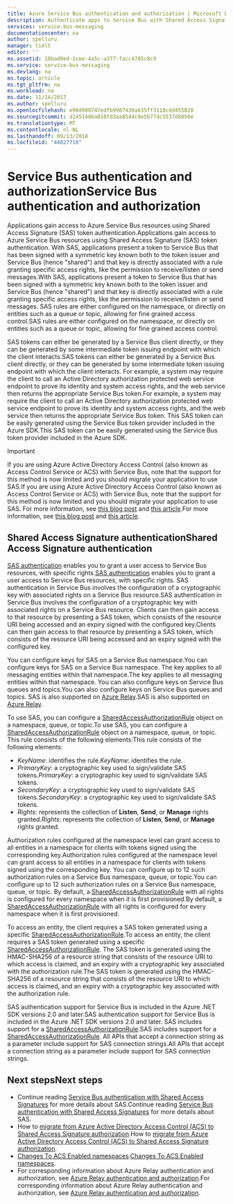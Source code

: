 ```yaml
---
title: Azure Service Bus authentication and authorization | Microsoft Docs
description: Authenticate apps to Service Bus with Shared Access Signature (SAS) authentication.
services: service-bus-messaging
documentationcenter: na
author: spelluru
manager: timlt
editor: ''
ms.assetid: 18bad0ed-1cee-4a5c-a377-facc4785c8c9
ms.service: service-bus-messaging
ms.devlang: na
ms.topic: article
ms.tgt_pltfrm: na
ms.workload: na
ms.date: 11/14/2017
ms.author: spelluru
ms.openlocfilehash: e98d980747edfb9987430a635ff3118cdd455828
ms.sourcegitcommit: d1451406a010fd3aa854dc8e5b77dc5537d8050e
ms.translationtype: MT
ms.contentlocale: nl-NL
ms.lasthandoff: 09/13/2018
ms.locfileid: "44827710"
---
```

# <a name="service-bus-authentication-and-authorization"></a><span data-ttu-id="7ec74-103">Service Bus authentication and authorization</span><span class="sxs-lookup"><span data-stu-id="7ec74-103">Service Bus authentication and authorization</span></span>

<span data-ttu-id="7ec74-104">Applications gain access to Azure Service Bus resources using Shared Access Signature (SAS) token authentication.</span><span class="sxs-lookup"><span data-stu-id="7ec74-104">Applications gain access to Azure Service Bus resources using Shared Access Signature (SAS) token authentication.</span></span> <span data-ttu-id="7ec74-105">With SAS, applications present a token to Service Bus that has been signed with a symmetric key known both to the token issuer and Service Bus (hence "shared") and that key is directly associated with a rule granting specific access rights, like the permission to receive/listen or send messages.</span><span class="sxs-lookup"><span data-stu-id="7ec74-105">With SAS, applications present a token to Service Bus that has been signed with a symmetric key known both to the token issuer and Service Bus (hence "shared") and that key is directly associated with a rule granting specific access rights, like the permission to receive/listen or send messages.</span></span> <span data-ttu-id="7ec74-106">SAS rules are either configured on the namespace, or directly on entities such as a queue or topic, allowing for fine grained access control.</span><span class="sxs-lookup"><span data-stu-id="7ec74-106">SAS rules are either configured on the namespace, or directly on entities such as a queue or topic, allowing for fine grained access control.</span></span>

<span data-ttu-id="7ec74-107">SAS tokens can either be generated by a Service Bus client directly, or they can be generated by some intermediate token issuing endpoint with which the client interacts.</span><span class="sxs-lookup"><span data-stu-id="7ec74-107">SAS tokens can either be generated by a Service Bus client directly, or they can be generated by some intermediate token issuing endpoint with which the client interacts.</span></span> <span data-ttu-id="7ec74-108">For example, a system may require the client to call an Active Directory authorization protected web service endpoint to prove its identity and system access rights, and the web service then returns the appropriate Service Bus token.</span><span class="sxs-lookup"><span data-stu-id="7ec74-108">For example, a system may require the client to call an Active Directory authorization protected web service endpoint to prove its identity and system access rights, and the web service then returns the appropriate Service Bus token.</span></span> <span data-ttu-id="7ec74-109">This SAS token can be easily generated using the Service Bus token provider included in the Azure SDK.</span><span class="sxs-lookup"><span data-stu-id="7ec74-109">This SAS token can be easily generated using the Service Bus token provider included in the Azure SDK.</span></span> 

> [!IMPORTANT]
> <span data-ttu-id="7ec74-110">If you are using Azure Active Directory Access Control (also known as Access Control Service or ACS) with Service Bus, note that the support for this method is now limited and you should migrate your application to use SAS.</span><span class="sxs-lookup"><span data-stu-id="7ec74-110">If you are using Azure Active Directory Access Control (also known as Access Control Service or ACS) with Service Bus, note that the support for this method is now limited and you should migrate your application to use SAS.</span></span> <span data-ttu-id="7ec74-111">For more information, see [this blog post](https://blogs.msdn.microsoft.com/servicebus/2017/06/01/upcoming-changes-to-acs-enabled-namespaces/) and [this article](service-bus-migrate-acs-sas.md).</span><span class="sxs-lookup"><span data-stu-id="7ec74-111">For more information, see [this blog post](https://blogs.msdn.microsoft.com/servicebus/2017/06/01/upcoming-changes-to-acs-enabled-namespaces/) and [this article](service-bus-migrate-acs-sas.md).</span></span>

## <a name="shared-access-signature-authentication"></a><span data-ttu-id="7ec74-112">Shared Access Signature authentication</span><span class="sxs-lookup"><span data-stu-id="7ec74-112">Shared Access Signature authentication</span></span>

<span data-ttu-id="7ec74-113">[SAS authentication](service-bus-sas.md) enables you to grant a user access to Service Bus resources, with specific rights.</span><span class="sxs-lookup"><span data-stu-id="7ec74-113">[SAS authentication](service-bus-sas.md) enables you to grant a user access to Service Bus resources, with specific rights.</span></span> <span data-ttu-id="7ec74-114">SAS authentication in Service Bus involves the configuration of a cryptographic key with associated rights on a Service Bus resource.</span><span class="sxs-lookup"><span data-stu-id="7ec74-114">SAS authentication in Service Bus involves the configuration of a cryptographic key with associated rights on a Service Bus resource.</span></span> <span data-ttu-id="7ec74-115">Clients can then gain access to that resource by presenting a SAS token, which consists of the resource URI being accessed and an expiry signed with the configured key.</span><span class="sxs-lookup"><span data-stu-id="7ec74-115">Clients can then gain access to that resource by presenting a SAS token, which consists of the resource URI being accessed and an expiry signed with the configured key.</span></span>

<span data-ttu-id="7ec74-116">You can configure keys for SAS on a Service Bus namespace.</span><span class="sxs-lookup"><span data-stu-id="7ec74-116">You can configure keys for SAS on a Service Bus namespace.</span></span> <span data-ttu-id="7ec74-117">The key applies to all messaging entities within that namespace.</span><span class="sxs-lookup"><span data-stu-id="7ec74-117">The key applies to all messaging entities within that namespace.</span></span> <span data-ttu-id="7ec74-118">You can also configure keys on Service Bus queues and topics.</span><span class="sxs-lookup"><span data-stu-id="7ec74-118">You can also configure keys on Service Bus queues and topics.</span></span> <span data-ttu-id="7ec74-119">SAS is also supported on [Azure Relay](../service-bus-relay/relay-authentication-and-authorization.md).</span><span class="sxs-lookup"><span data-stu-id="7ec74-119">SAS is also supported on [Azure Relay](../service-bus-relay/relay-authentication-and-authorization.md).</span></span>

<span data-ttu-id="7ec74-120">To use SAS, you can configure a [SharedAccessAuthorizationRule](/dotnet/api/microsoft.servicebus.messaging.sharedaccessauthorizationrule) object on a namespace, queue, or topic.</span><span class="sxs-lookup"><span data-stu-id="7ec74-120">To use SAS, you can configure a [SharedAccessAuthorizationRule](/dotnet/api/microsoft.servicebus.messaging.sharedaccessauthorizationrule) object on a namespace, queue, or topic.</span></span> <span data-ttu-id="7ec74-121">This rule consists of the following elements:</span><span class="sxs-lookup"><span data-stu-id="7ec74-121">This rule consists of the following elements:</span></span>

* <span data-ttu-id="7ec74-122">*KeyName*: identifies the rule.</span><span class="sxs-lookup"><span data-stu-id="7ec74-122">*KeyName*: identifies the rule.</span></span>
* <span data-ttu-id="7ec74-123">*PrimaryKey*: a cryptographic key used to sign/validate SAS tokens.</span><span class="sxs-lookup"><span data-stu-id="7ec74-123">*PrimaryKey*: a cryptographic key used to sign/validate SAS tokens.</span></span>
* <span data-ttu-id="7ec74-124">*SecondaryKey*: a cryptographic key used to sign/validate SAS tokens.</span><span class="sxs-lookup"><span data-stu-id="7ec74-124">*SecondaryKey*: a cryptographic key used to sign/validate SAS tokens.</span></span>
* <span data-ttu-id="7ec74-125">*Rights*: represents the collection of **Listen**, **Send**, or **Manage** rights granted.</span><span class="sxs-lookup"><span data-stu-id="7ec74-125">*Rights*: represents the collection of **Listen**, **Send**, or **Manage** rights granted.</span></span>

<span data-ttu-id="7ec74-126">Authorization rules configured at the namespace level can grant access to all entities in a namespace for clients with tokens signed using the corresponding key.</span><span class="sxs-lookup"><span data-stu-id="7ec74-126">Authorization rules configured at the namespace level can grant access to all entities in a namespace for clients with tokens signed using the corresponding key.</span></span> <span data-ttu-id="7ec74-127">You can configure up to 12 such authorization rules on a Service Bus namespace, queue, or topic.</span><span class="sxs-lookup"><span data-stu-id="7ec74-127">You can configure up to 12 such authorization rules on a Service Bus namespace, queue, or topic.</span></span> <span data-ttu-id="7ec74-128">By default, a [SharedAccessAuthorizationRule](/dotnet/api/microsoft.servicebus.messaging.sharedaccessauthorizationrule) with all rights is configured for every namespace when it is first provisioned.</span><span class="sxs-lookup"><span data-stu-id="7ec74-128">By default, a [SharedAccessAuthorizationRule](/dotnet/api/microsoft.servicebus.messaging.sharedaccessauthorizationrule) with all rights is configured for every namespace when it is first provisioned.</span></span>

<span data-ttu-id="7ec74-129">To access an entity, the client requires a SAS token generated using a specific [SharedAccessAuthorizationRule](/dotnet/api/microsoft.servicebus.messaging.sharedaccessauthorizationrule).</span><span class="sxs-lookup"><span data-stu-id="7ec74-129">To access an entity, the client requires a SAS token generated using a specific [SharedAccessAuthorizationRule](/dotnet/api/microsoft.servicebus.messaging.sharedaccessauthorizationrule).</span></span> <span data-ttu-id="7ec74-130">The SAS token is generated using the HMAC-SHA256 of a resource string that consists of the resource URI to which access is claimed, and an expiry with a cryptographic key associated with the authorization rule.</span><span class="sxs-lookup"><span data-stu-id="7ec74-130">The SAS token is generated using the HMAC-SHA256 of a resource string that consists of the resource URI to which access is claimed, and an expiry with a cryptographic key associated with the authorization rule.</span></span>

<span data-ttu-id="7ec74-131">SAS authentication support for Service Bus is included in the Azure .NET SDK versions 2.0 and later.</span><span class="sxs-lookup"><span data-stu-id="7ec74-131">SAS authentication support for Service Bus is included in the Azure .NET SDK versions 2.0 and later.</span></span> <span data-ttu-id="7ec74-132">SAS includes support for a [SharedAccessAuthorizationRule](/dotnet/api/microsoft.servicebus.messaging.sharedaccessauthorizationrule).</span><span class="sxs-lookup"><span data-stu-id="7ec74-132">SAS includes support for a [SharedAccessAuthorizationRule](/dotnet/api/microsoft.servicebus.messaging.sharedaccessauthorizationrule).</span></span> <span data-ttu-id="7ec74-133">All APIs that accept a connection string as a parameter include support for SAS connection strings.</span><span class="sxs-lookup"><span data-stu-id="7ec74-133">All APIs that accept a connection string as a parameter include support for SAS connection strings.</span></span>

## <a name="next-steps"></a><span data-ttu-id="7ec74-134">Next steps</span><span class="sxs-lookup"><span data-stu-id="7ec74-134">Next steps</span></span>

- <span data-ttu-id="7ec74-135">Continue reading [Service Bus authentication with Shared Access Signatures](service-bus-sas.md) for more details about SAS.</span><span class="sxs-lookup"><span data-stu-id="7ec74-135">Continue reading [Service Bus authentication with Shared Access Signatures](service-bus-sas.md) for more details about SAS.</span></span>
- <span data-ttu-id="7ec74-136">How to [migrate from Azure Active Directory Access Control (ACS) to Shared Access Signature authorization](service-bus-migrate-acs-sas.md).</span><span class="sxs-lookup"><span data-stu-id="7ec74-136">How to [migrate from Azure Active Directory Access Control (ACS) to Shared Access Signature authorization](service-bus-migrate-acs-sas.md).</span></span>
- <span data-ttu-id="7ec74-137">[Changes To ACS Enabled namespaces](https://blogs.msdn.microsoft.com/servicebus/2017/06/01/upcoming-changes-to-acs-enabled-namespaces/).</span><span class="sxs-lookup"><span data-stu-id="7ec74-137">[Changes To ACS Enabled namespaces](https://blogs.msdn.microsoft.com/servicebus/2017/06/01/upcoming-changes-to-acs-enabled-namespaces/).</span></span>
- <span data-ttu-id="7ec74-138">For corresponding information about Azure Relay authentication and authorization, see [Azure Relay authentication and authorization](../service-bus-relay/relay-authentication-and-authorization.md).</span><span class="sxs-lookup"><span data-stu-id="7ec74-138">For corresponding information about Azure Relay authentication and authorization, see [Azure Relay authentication and authorization](../service-bus-relay/relay-authentication-and-authorization.md).</span></span> 

